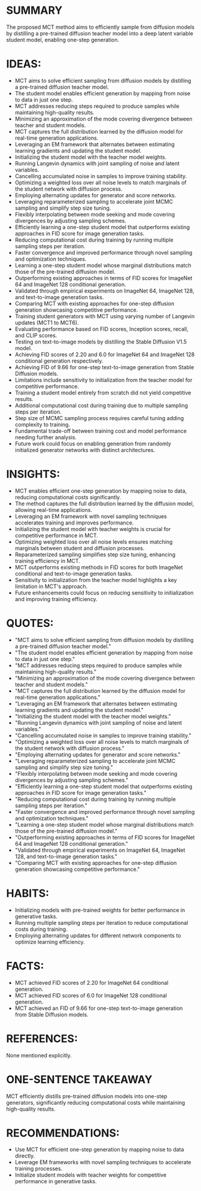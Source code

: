 # SUMMARY
The proposed MCT method aims to efficiently sample from diffusion models by distilling a pre-trained diffusion teacher model into a deep latent variable student model, enabling one-step generation.

# IDEAS:
- MCT aims to solve efficient sampling from diffusion models by distilling a pre-trained diffusion teacher model.
- The student model enables efficient generation by mapping from noise to data in just one step.
- MCT addresses reducing steps required to produce samples while maintaining high-quality results.
- Minimizing an approximation of the mode covering divergence between teacher and student models.
- MCT captures the full distribution learned by the diffusion model for real-time generation applications.
- Leveraging an EM framework that alternates between estimating learning gradients and updating the student model.
- Initializing the student model with the teacher model weights.
- Running Langevin dynamics with joint sampling of noise and latent variables.
- Cancelling accumulated noise in samples to improve training stability.
- Optimizing a weighted loss over all noise levels to match marginals of the student network with diffusion process.
- Employing alternating updates for generator and score networks.
- Leveraging reparameterized sampling to accelerate joint MCMC sampling and simplify step size tuning.
- Flexibly interpolating between mode seeking and mode covering divergences by adjusting sampling schemes.
- Efficiently learning a one-step student model that outperforms existing approaches in FID score for image generation tasks.
- Reducing computational cost during training by running multiple sampling steps per iteration.
- Faster convergence and improved performance through novel sampling and optimization techniques.
- Learning a one-step student model whose marginal distributions match those of the pre-trained diffusion model.
- Outperforming existing approaches in terms of FID scores for ImageNet 64 and ImageNet 128 conditional generation.
- Validated through empirical experiments on ImageNet 64, ImageNet 128, and text-to-image generation tasks.
- Comparing MCT with existing approaches for one-step diffusion generation showcasing competitive performance.
- Training student generators with MCT using varying number of Langevin updates (MCT1 to MCT6).
- Evaluating performance based on FID scores, Inception scores, recall, and CLIP scores.
- Testing on text-to-image models by distilling the Stable Diffusion V1.5 model.
- Achieving FID scores of 2.20 and 6.0 for ImageNet 64 and ImageNet 128 conditional generation respectively.
- Achieving FID of 9.66 for one-step text-to-image generation from Stable Diffusion models.
- Limitations include sensitivity to initialization from the teacher model for competitive performance.
- Training a student model entirely from scratch did not yield competitive results.
- Additional computational cost during training due to multiple sampling steps per iteration.
- Step size of MCMC sampling process requires careful tuning adding complexity to training.
- Fundamental trade-off between training cost and model performance needing further analysis.
- Future work could focus on enabling generation from randomly initialized generator networks with distinct architectures.

# INSIGHTS:
- MCT enables efficient one-step generation by mapping noise to data, reducing computational costs significantly.
- The method captures the full distribution learned by the diffusion model, allowing real-time applications.
- Leveraging an EM framework with novel sampling techniques accelerates training and improves performance.
- Initializing the student model with teacher weights is crucial for competitive performance in MCT.
- Optimizing weighted loss over all noise levels ensures matching marginals between student and diffusion processes.
- Reparameterized sampling simplifies step size tuning, enhancing training efficiency in MCT.
- MCT outperforms existing methods in FID scores for both ImageNet conditional and text-to-image generation tasks.
- Sensitivity to initialization from the teacher model highlights a key limitation in MCT's approach.
- Future enhancements could focus on reducing sensitivity to initialization and improving training efficiency.

# QUOTES:
- "MCT aims to solve efficient sampling from diffusion models by distilling a pre-trained diffusion teacher model."
- "The student model enables efficient generation by mapping from noise to data in just one step."
- "MCT addresses reducing steps required to produce samples while maintaining high-quality results."
- "Minimizing an approximation of the mode covering divergence between teacher and student models."
- "MCT captures the full distribution learned by the diffusion model for real-time generation applications."
- "Leveraging an EM framework that alternates between estimating learning gradients and updating the student model."
- "Initializing the student model with the teacher model weights."
- "Running Langevin dynamics with joint sampling of noise and latent variables."
- "Cancelling accumulated noise in samples to improve training stability."
- "Optimizing a weighted loss over all noise levels to match marginals of the student network with diffusion process."
- "Employing alternating updates for generator and score networks."
- "Leveraging reparameterized sampling to accelerate joint MCMC sampling and simplify step size tuning."
- "Flexibly interpolating between mode seeking and mode covering divergences by adjusting sampling schemes."
- "Efficiently learning a one-step student model that outperforms existing approaches in FID score for image generation tasks."
- "Reducing computational cost during training by running multiple sampling steps per iteration."
- "Faster convergence and improved performance through novel sampling and optimization techniques."
- "Learning a one-step student model whose marginal distributions match those of the pre-trained diffusion model."
- "Outperforming existing approaches in terms of FID scores for ImageNet 64 and ImageNet 128 conditional generation."
- "Validated through empirical experiments on ImageNet 64, ImageNet 128, and text-to-image generation tasks."
- "Comparing MCT with existing approaches for one-step diffusion generation showcasing competitive performance."

# HABITS:
- Initializing models with pre-trained weights for better performance in generative tasks.
- Running multiple sampling steps per iteration to reduce computational costs during training.
- Employing alternating updates for different network components to optimize learning efficiency.

# FACTS:
- MCT achieved FID scores of 2.20 for ImageNet 64 conditional generation.
- MCT achieved FID scores of 6.0 for ImageNet 128 conditional generation.
- MCT achieved an FID of 9.66 for one-step text-to-image generation from Stable Diffusion models.

# REFERENCES:
None mentioned explicitly.

# ONE-SENTENCE TAKEAWAY
MCT efficiently distills pre-trained diffusion models into one-step generators, significantly reducing computational costs while maintaining high-quality results.

# RECOMMENDATIONS:
- Use MCT for efficient one-step generation by mapping noise to data directly.
- Leverage EM frameworks with novel sampling techniques to accelerate training processes.
- Initialize student models with teacher weights for competitive performance in generative tasks.